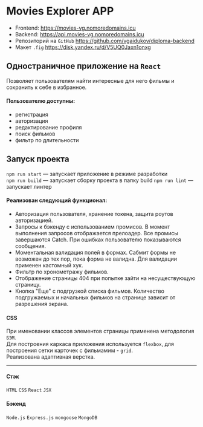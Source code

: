 # Movies Explorer APP  

- Frontend: https://movies-vg.nomoredomains.icu  
- Backend: https://api.movies-vg.nomoredomains.icu  
- Репозиторий на `GitHub` https://github.com/vgaidukov/diploma-backend
- Макет `.fig` https://disk.yandex.ru/d/V5UQ0Jaxn1onxg  

## Одностраничное приложение на `React`
Позволяет пользователям найти интересные для него фильмы и сохранить к себе в избранное.  
#### Пользователю доступны:
+ регистрация
+ авторизация
+ редактирование профиля
+ поиск фильмов
+ фильтр по длительности

## Запуск проекта

`npm run start` — запускает приложение в режиме разработки   
`npm run build` — запускает сборку проекта в папку build
`npm run lint` — запускает линтер

#### Реализован следующий функционал:
- Авторизация пользователя, хранение токена, защита роутов авторизацией.
- Запросы к бэкенду с использованием промисов. В момент выполнения запросов отображается прелоадер. Все промисы завершаются Catch. При ошибках пользователю показываются сообщения.
- Моментальная валидация полей в формах. Сабмит формы не возможен до тех пор, пока форма не валидна. Для валидации применен кастомный хук.
- Фильтр по хронометражу фильмов.
- Отображение страницы 404 при попытке зайти на несуществующую страницу.
- Кнопка "Еще" с подгрузкой списка фильмов. Количество подгружаемых и начальных фильмов на странице зависит от разрешения экрана.

#### CSS
При именовании классов элементов страницы применена методология `БЭМ`.  
Для построения каркаса приложения используется `flexbox`, для построения сетки карточек с фильмамим - `grid`.  
Реализована адаптивная верстка.
____
#### Стэк
`HTML` `CSS` `React` `JSX`

#### Бэкенд
`Node.js` `Express.js` `mongoose` `MongoDB`  
